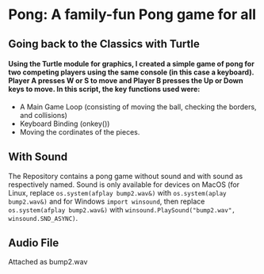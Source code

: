 # Pong: A family-fun Pong game for all

## Going back to the Classics with Turtle
#### Using the Turtle module for graphics, I created a simple game of pong for two competing players using the same console (in this case a keyboard). Player A presses W or S to move and Player B presses the Up or Down keys to move. In this script, the key functions used were:
- A Main Game Loop (consisting of moving the ball, checking the borders, and collisions) 
- Keyboard Binding (onkey())
- Moving the cordinates of the pieces.
## With Sound
The Repository contains a pong game without sound and with sound as respectively named. Sound is only available for devices on MacOS (for Linux, replace `os.system(afplay bump2.wav&)` with `os.system(aplay bump2.wav&)` and for Windows `import winsound`, then replace `os.system(afplay bump2.wav&)` with `winsound.PlaySound("bump2.wav", winsound.SND_ASYNC)`.
## Audio File 
Attached as bump2.wav
